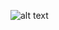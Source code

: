 ![alt text](https://user-images.githubusercontent.com/30152444/34833176-6d587fd0-f6b4-11e7-9552-a0d8d0d74bce.png)
